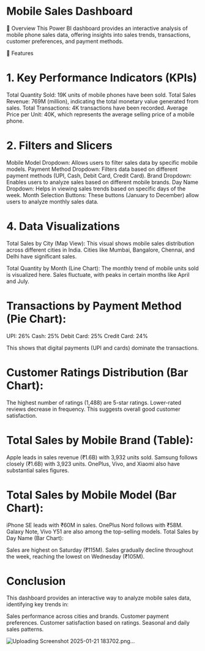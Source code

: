 # Mobile Sales Dashboard

🚀 Overview
This Power BI dashboard provides an interactive analysis of mobile phone sales data, offering insights into sales trends, transactions, customer preferences, and payment methods.

📌 Features

# 1. Key Performance Indicators (KPIs)

Total Quantity Sold: 19K units of mobile phones have been sold.
Total Sales Revenue: 769M (million), indicating the total monetary value generated from sales.
Total Transactions: 4K transactions have been recorded.
Average Price per Unit: 40K, which represents the average selling price of a mobile phone.

# 2. Filters and Slicers

Mobile Model Dropdown: Allows users to filter sales data by specific mobile models.
Payment Method Dropdown: Filters data based on different payment methods (UPI, Cash, Debit Card, Credit Card).
Brand Dropdown: Enables users to analyze sales based on different mobile brands.
Day Name Dropdown: Helps in viewing sales trends based on specific days of the week.
Month Selection Buttons: These buttons (January to December) allow users to analyze monthly sales data.

# 4. Data Visualizations

Total Sales by City (Map View):
This visual shows mobile sales distribution across different cities in India. Cities like Mumbai, Bangalore, Chennai, and Delhi have significant sales.

Total Quantity by Month (Line Chart):
The monthly trend of mobile units sold is visualized here. Sales fluctuate, with peaks in certain months like April and July.

# Transactions by Payment Method (Pie Chart):

UPI: 26%
Cash: 25%
Debit Card: 25%
Credit Card: 24%

This shows that digital payments (UPI and cards) dominate the transactions.

# Customer Ratings Distribution (Bar Chart):

The highest number of ratings (1,488) are 5-star ratings.
Lower-rated reviews decrease in frequency.
This suggests overall good customer satisfaction.

# Total Sales by Mobile Brand (Table):

Apple leads in sales revenue (₹1.6B) with 3,932 units sold.
Samsung follows closely (₹1.6B) with 3,923 units.
OnePlus, Vivo, and Xiaomi also have substantial sales figures.

# Total Sales by Mobile Model (Bar Chart):

iPhone SE leads with ₹60M in sales.
OnePlus Nord follows with ₹58M.
Galaxy Note, Vivo Y51 are also among the top-selling models.
Total Sales by Day Name (Bar Chart):


Sales are highest on Saturday (₹115M).
Sales gradually decline throughout the week, reaching the lowest on Wednesday (₹105M).

# Conclusion
This dashboard provides an interactive way to analyze mobile sales data, identifying key trends in:

Sales performance across cities and brands.
Customer payment preferences.
Customer satisfaction based on ratings.
Seasonal and daily sales patterns.

![Uploading Screenshot 2025-01-21 183702.png…]()
